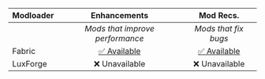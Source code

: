 | Modloader | Enhancements | Mod Recs. |
| --- | :---: | :---: | 
| | *Mods that improve performance* | *Mods that fix bugs* | 
| Fabric | [✅ Available](fabric/optimizations.md) | [✅ Available](fabric/fixes.md) |
| LuxForge | ❌ Unavailable | ❌ Unavailable |